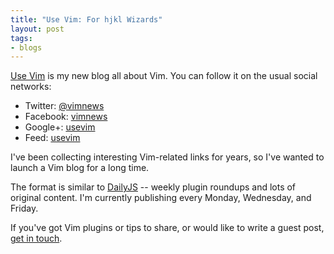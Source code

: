 ```yaml
---
title: "Use Vim: For hjkl Wizards"
layout: post
tags:
- blogs
---
```


[Use Vim](http://usevim.com/) is my new blog all about Vim.  You can follow it on the usual social networks:

* Twitter: [@vimnews](http://twitter.com/#!/vimnews)
* Facebook: [vimnews](https://www.facebook.com/vimnews)
* Google+: [usevim](https://plus.google.com/102329700005777172238)
* Feed: [usevim](http://feeds.feedburner.com/usevim)

I've been collecting interesting Vim-related links for years, so I've wanted to launch a Vim blog for a long time.

The format is similar to [DailyJS](http://dailyjs.com/) -- weekly plugin roundups and lots of original content.  I'm currently publishing every Monday, Wednesday, and Friday.

If you've got Vim plugins or tips to share, or would like to write a guest post, [get in touch](http://usevim.com/contact.html).
